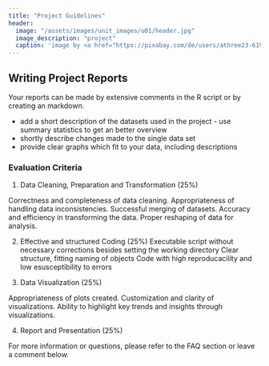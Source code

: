 ```yaml
---
title: "Project Guidelines"
header:
  image: "/assets/images/unit_images/u01/header.jpg"
  image_description: "project"
  caption: 'image by <a href="https://pixabay.com/de/users/athree23-6195572/?utm_source=link-attribution&utm_medium=referral&utm_campaign=image&utm_content=4855963">Adrian</a> on <a href="https://pixabay.com/de//?utm_source=link-attribution&utm_medium=referral&utm_campaign=image&utm_content=4855963">Pixabay</a>'
---
```

<!--more-->

## Writing Project Reports

Your reports can be made by extensive comments in the R script or by creating an markdown.


- add a short description of the datasets used in the project - use summary statistics to get an better overview
- shortly describe changes made to the single data set
- provide clear graphs which fit to your data, including descriptions



### Evaluation Criteria

1. Data Cleaning, Preparation and Transformation (25%)

Correctness and completeness of data cleaning.
Appropriateness of handling data inconsistencies.
Successful merging of datasets.
Accuracy and efficiency in transforming the data.
Proper reshaping of data for analysis.

2. Effective and structured Coding (25%)
Executable script without necessary corrections besides setting the working directory
Clear structure, fitting naming of objects
Code with high reproducacility and low esusceptibility to errors


3. Data Visualization (25%)

Appropriateness of plots created.
Customization and clarity of visualizations.
Ability to highlight key trends and insights through visualizations.


4. Report and Presentation (25%)


For more information or questions, please refer to the FAQ section or leave a comment below.

<script src="https://utteranc.es/client.js" repo="GeoMOER/moer-bsc-base-r" issue-term="Projects" theme="github-light" crossorigin="anonymous" async> </script> 

